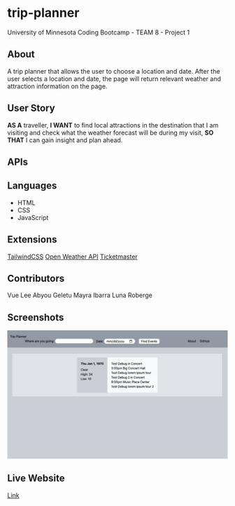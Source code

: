 # trip-planner

University of Minnesota Coding Bootcamp - TEAM 8 - Project 1

## About

A trip planner that allows the user to choose a location and date. After the
user selects a location and date, the page will return relevant weather and
attraction information on the page.

## User Story

**AS A** traveller, **I WANT** to find local attractions in the destination that I am visiting and check what the weather forecast will be during my visit, **SO THAT** I can gain insight and plan ahead.

## APIs

## Languages

- HTML
- CSS
- JavaScript

## Extensions

[TailwindCSS](https://tailwindcss.com/)
[Open Weather API](https://openweathermap.org/api/one-call-api)
[Ticketmaster](https://developer.ticketmaster.com/products-and-docs/apis/getting-started/)

## Contributors

 Vue Lee
 Abyou Geletu
 Mayra Ibarra
 Luna Roberge

## Screenshots

![image](./assets/images/previewwa.png)

## Live Website

[Link](https://snowlune.github.io/trip-planner/)







